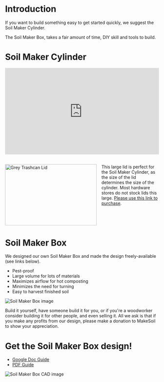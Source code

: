 # Introduction

If you want to build something easy to get started quickly, we suggest the Soil Maker Cylinder.

The Soil Maker Box, takes a fair amount of time, DIY skill and tools to build.

# Soil Maker Cylinder

<div style="overflow:hidden;padding-bottom:56.25%;position:relative;height:0;">
<iframe style="left:0;top:0;height:100%;width:100%;position:absolute;" width="560" height="315" src="https://www.youtube.com/embed/0iw7Qjg0r6M?rel=0&modestbranding=1" frameborder="0" allow="accelerometer; autoplay; encrypted-media; gyroscope; picture-in-picture" allowfullscreen></iframe>
</div>

<div className="lid-container" style="margin-top:2rem;display:flex;gap:1rem;">
  <div>
<a href="https://amazon.com/Rubbermaid-Commercial-Products-FG264560GRAY-Heavy-Duty/dp/B005KD0V4C?th=1" target="_blank"><img src="https://raw.githubusercontent.com/MakeSoil/public-pages/master/images/Grey%20Lid.jpeg" alt="Grey Trashcan Lid" height="200px" width="300px" style="max-width:none;" /></a>
  </div>
  <div>
    This large lid is perfect for the Soil Maker Cylinder, as the size of the lid determines the size of the cylinder. Most hardware stores do not stock lids this large. <a href="https://amazon.com/Rubbermaid-Commercial-Products-FG264560GRAY-Heavy-Duty/dp/B005KD0V4C?th=1" target="_blank">Please use this link to purchase</a>.
  </div>
</div>



# Soil Maker Box

We designed our own Soil Maker Box and  made the design freely-available (see links below).

- Pest-proof
- Large volume for lots of materials
- Maximizes airflow for hot composting
- Minimizes the need for turning
- Easy to harvest finished soil

![Soil Maker Box image](https://raw.githubusercontent.com/MakeSoil/public-pages/master/images/SoilMakerBoxNC.png)

Build it yourself, have someone build it for you, or if you're a woodworker consider building it for other people, and even selling it. All we ask is that if you make any profits from our design, please make a donation to MakeSoil to show your appreciation.

# Get the Soil Maker Box design!
<ul>
  <li><a href="https://docs.google.com/document/d/1o8ayV6HfW81whocVO45VTXVj04JhL7x7xU_PqTRg0is/edit?usp=sharing" target="_blank">Google Doc Guide</a></li>
  <li><a href="https://drive.google.com/file/d/1NEDJWqcxMc8psivktfcUP07oiHzmJJEy/view?usp=sharing" target="_blank">PDF Guide</a></li>
</ul>

![Soil Maker Box CAD image](https://raw.githubusercontent.com/MakeSoil/public-pages/master/images/ms-soil-maker-box.png)
